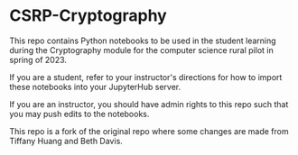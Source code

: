 # CSRP-Cryptography

This repo contains Python notebooks to be used in the student learning during the Cryptography module for the computer science rural pilot in spring of 2023. 

If you are a student, refer to your instructor's directions for how to import these notebooks into your JupyterHub server.

If you are an instructor, you should have admin rights to this repo such that you may push edits to the notebooks. 

This repo is a fork of the original repo where some changes are made from Tiffany Huang and Beth Davis.